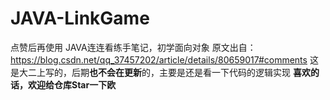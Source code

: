 # JAVA-LinkGame
点赞后再使用
JAVA连连看练手笔记，初学面向对象
原文出自：
https://blog.csdn.net/qq_37457202/article/details/80659017#comments
这是大二上写的，后期**也不会在更新**的，主要是还是看一下代码的逻辑实现
**喜欢的话，欢迎给仓库Star一下欧**
